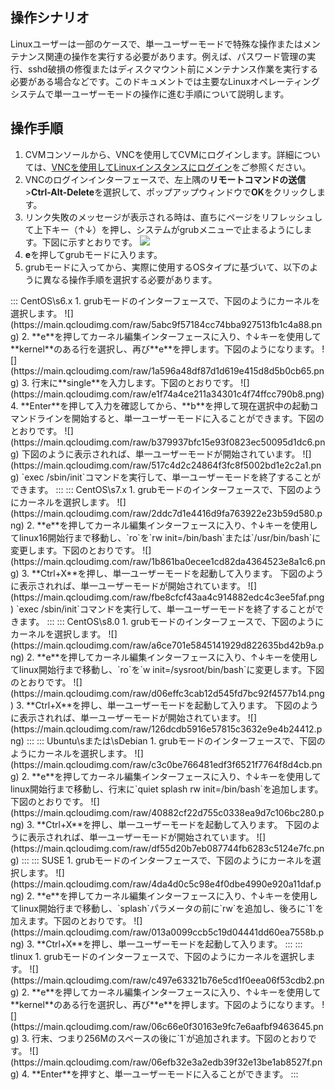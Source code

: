 ## 操作シナリオ
Linuxユーザーは一部のケースで、単一ユーザーモードで特殊な操作またはメンテナンス関連の操作を実行する必要があります。例えば、パスワード管理の実行、sshd破損の修復またはディスクマウント前にメンテナンス作業を実行する必要がある場合などです。このドキュメントでは主要なLinuxオペレーティングシステムで単一ユーザーモードの操作に進む手順について説明します。

## 操作手順
1. CVMコンソールから、VNCを使用してCVMにログインします。詳細については、[VNCを使用してLinuxインスタンスにログイン](https://intl.cloud.tencent.com/document/product/213/32494)をご参照ください。
2. VNCのログインインターフェースで、左上隅の**リモートコマンドの送信**>**Ctrl-Alt-Delete**を選択して、ポップアップウィンドウで**OK**をクリックします。
3. リンク失敗のメッセージが表示される時は、直ちにページをリフレッシュして上下キー（↑↓）を押し、システムがgrubメニューで止まるようにします。下図に示すとおりです。
![](https://main.qcloudimg.com/raw/350187ce0a771d00e6d54e929291ebae.png)
4. **e**を押してgrubモードに入ります。
5. grubモードに入ってから、実際に使用するOSタイプに基づいて、以下のように異なる操作手順を選択する必要があります。
<dx-tabs>
::: CentOS\s6.x
1. grubモードのインターフェースで、下図のようにカーネルを選択します。
![](https://main.qcloudimg.com/raw/5abc9f57184cc74bba927513fb1c4a88.png)
2. **e**を押してカーネル編集インターフェースに入り、↑↓キーを使用して**kernel**のある行を選択し、再び**e**を押します。下図のようになります。
![](https://main.qcloudimg.com/raw/1a596a48df87d1d619e415d8d5b0cb65.png)
3. 行末に**single**を入力します。下図のとおりです。
![](https://main.qcloudimg.com/raw/e1f74a4ce211a34301c4f74ffcc790b8.png)
4. **Enter**を押して入力を確認してから、**b**を押して現在選択中の起動コマンドラインを開始すると、単一ユーザーモードに入ることができます。下図のとおりです。
![](https://main.qcloudimg.com/raw/b379937bfc15e93f0823ec50095d1dc6.png)
下図のように表示されれば、単一ユーザーモードが開始されています。
![](https://main.qcloudimg.com/raw/517c4d2c24864f3fc8f5002bd1e2c2a1.png)
<dx-alert infotype="explain" title="">
`exec /sbin/init`コマンドを実行して、単一ユーザーモードを終了することができます。
</dx-alert>
:::
::: CentOS\s7.x
1. grubモードのインターフェースで、下図のようにカーネルを選択します。
![](https://main.qcloudimg.com/raw/2ddc7d1e4416d9fa763922e23b59d580.png)
2. **e**を押してカーネル編集インターフェースに入り、↑↓キーを使用してlinux16開始行まで移動し、`ro`を`rw init=/bin/bash`または`/usr/bin/bash`に変更します。下図のとおりです。
![](https://main.qcloudimg.com/raw/1b861ba0ecee1cd82da4364523e8a1c6.png)
3. **Ctrl+X**を押し、単一ユーザーモードを起動して入ります。
下図のように表示されれば、単一ユーザーモードが開始されています。
![](https://main.qcloudimg.com/raw/fbe8cfcf43aa4c914882edc4c3ee5faf.png)
<dx-alert infotype="explain" title="">
`exec /sbin/init`コマンドを実行して、単一ユーザーモードを終了することができます。
</dx-alert>
:::
::: CentOS\s8.0
1. grubモードのインターフェースで、下図のようにカーネルを選択します。
![](https://main.qcloudimg.com/raw/a6ce701e5845141929d822635bd42b9a.png)
2. **e**を押してカーネル編集インターフェースに入り、↑↓キーを使用してlinux開始行まで移動し、`ro`を`w init=/sysroot/bin/bash`に変更します。下図のとおりです。
![](https://main.qcloudimg.com/raw/d06effc3cab12d545fd7bc92f4577b14.png)
3. **Ctrl+X**を押し、単一ユーザーモードを起動して入ります。
下図のように表示されれば、単一ユーザーモードが開始されています。
![](https://main.qcloudimg.com/raw/126dcdb5916e57815c3632e9e4b24412.png)
:::
::: Ubuntu\sまたは\sDebian
1. grubモードのインターフェースで、下図のようにカーネルを選択します。
![](https://main.qcloudimg.com/raw/c3c0be766481edf3f6521f7764f8d4cb.png)
2. **e**を押してカーネル編集インターフェースに入り、↑↓キーを使用してlinux開始行まで移動し、行末に`quiet splash rw init=/bin/bash`を追加します。下図のとおりです。
![](https://main.qcloudimg.com/raw/40882cf22d755c0338ea9d7c106bc280.png)
3. **Ctrl+X**を押し、単一ユーザーモードを起動して入ります。
下図のように表示されれば、単一ユーザーモードが開始されています。
![](https://main.qcloudimg.com/raw/df55d20b7eb087744fb6283c5124e7fc.png)
:::
::: SUSE
1. grubモードのインターフェースで、下図のようにカーネルを選択します。
![](https://main.qcloudimg.com/raw/4da4d0c5c98e4f0dbe4990e920a11daf.png)
2. **e**を押してカーネル編集インターフェースに入り、↑↓キーを使用してlinux開始行まで移動し、`splash`パラメータの前に`rw`を追加し、後ろに`1`を加えます。下図のとおりです。
![](https://main.qcloudimg.com/raw/013a0099ccb5c19d04441dd60ea7558b.png)
3. **Ctrl+X**を押し、単一ユーザーモードを起動して入ります。
:::
::: tlinux
1. grubモードのインターフェースで、下図のようにカーネルを選択します。
![](https://main.qcloudimg.com/raw/c497e63321b76e5cd1f0eea06f53cdb2.png)
2. **e**を押してカーネル編集インターフェースに入り、↑↓キーを使用して**kernel**のある行を選択し、再び**e**を押します。下図のようになります。
![](https://main.qcloudimg.com/raw/06c66e0f30163e9fc7e6aafbf9463645.png)
3. 行末、つまり256Mのスペースの後に`1`が追加されます。下図のとおりです。
![](https://main.qcloudimg.com/raw/06efb32e3a2edb39f32e13be1ab8527f.png)
4. **Enter**を押すと、単一ユーザーモードに入ることができます。
:::
</dx-tabs>
